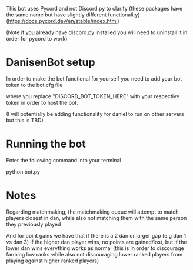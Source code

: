 This bot uses Pycord and not Discord.py to clarify (these packages have the same name but have slightly different functionality)
(https://docs.pycord.dev/en/stable/index.html)

(Note if you already have discord.py installed you will need to uninstall it in order for pycord to work)

# DanisenBot setup
In order to make the bot functional for yourself you need to add your bot token to the bot.cfg file

where you replace "DISCORD_BOT_TOKEN_HERE" with your respective token in order to host the bot.

(I will potentially be adding functionality for daniel to run on other servers but this is TBD)


# Running the bot

Enter the following command into your terminal

python bot.py

# Notes

Regarding matchmaking, the matchmaking queue will attempt to match players closest in dan, while also not matching them with the same person they previously played

And for point gains we have that if there  is a 2 dan or larger gap (e.g dan 1 vs dan 3) if the higher dan player wins, no points are gained/lost, but if the lower dan wins everything works as normal (this is in order to discourage farming low ranks while also not discouraging lower ranked players from playing against higher ranked players)
